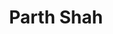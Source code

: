 ---
layout: page
title: Parth Shah
img: https://providers.dartmouth-health.org/system/files/providers/images/3918.jpg
redirect_url: https://geiselmed.dartmouth.edu/faculty/facultydb/view.php/?uid=6992
type: Faculty
description: DH Pathology
---